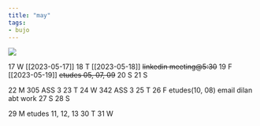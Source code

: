 ```yaml
---
title: "may"
tags: 
- bujo
---
```


![](https://i.imgur.com/N8S8mAZ.png)

17 W	[[2023-05-17]]
18 T	 [[2023-05-18]] ~~linkedin meeting@5:30~~
19 F	[[2023-05-19]]	   ~~etudes 05, 07, 09~~
20 S
21 S 	

22 M	305 ASS 3
23 T
24 W	342 ASS 3
25 T
26 F	etudes(10, 08) email dilan abt work	
27 S
28 S

29 M	etudes 11, 12, 13
30 T
31 W
